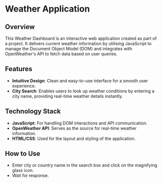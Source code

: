 
# Weather Application 

## Overview
This Weather Dashboard is an interactive web application created as part of a project. It delivers current weather information by utilising JavaScript to manage the Document Object Model (DOM) and integrates with OpenWeather's API to fetch data based on user queries.

## Features
- **Intuitive Design**: Clean and easy-to-use interface for a smooth user experience.
- **City Search**: Enables users to look up weather conditions by entering a city name, providing real-time weather details instantly.

## Technology Stack
- **JavaScript**: For handling DOM interactions and API communication.
- **OpenWeather API**: Serves as the source for real-time weather information.
- **HTML/CSS**: Used for the layout and styling of the application.

## How to Use
- Enter city or country name in the search box and click on the magnifying glass icon.
- Wait for response.
